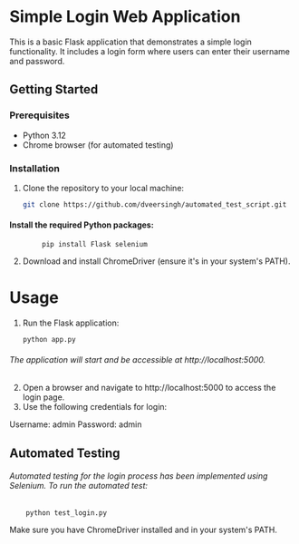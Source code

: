 
# Simple Login Web Application

This is a basic Flask application that demonstrates a simple login functionality. It includes a login form where users can enter their username and password.

## Getting Started

### Prerequisites

- Python 3.12
- Chrome browser (for automated testing)

### Installation

1. Clone the repository to your local machine:

   ```bash
   git clone https://github.com/dveersingh/automated_test_script.git
   
#### Install the required Python packages:

            pip install Flask selenium

2.  Download and install ChromeDriver (ensure it's in your system's PATH).


# Usage
1.  Run the Flask application:
       
        python app.py
 
###### The application will start and be accessible at http://localhost:5000.

2.  Open a browser and navigate to http://localhost:5000 to access the login page.
3.  Use the following credentials for login:

Username: admin
Password: admin


## Automated Testing
###### Automated testing for the login process has been implemented using Selenium. To run the automated test:
        python test_login.py
Make sure you have ChromeDriver installed and in your system's PATH.
